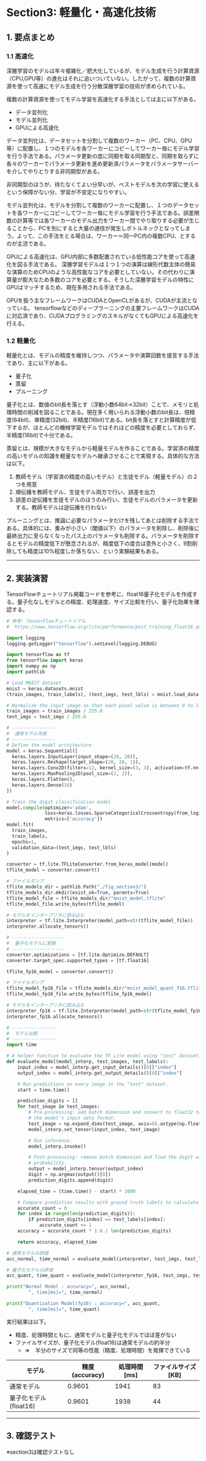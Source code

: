 # Section3: 軽量化・高速化技術

## 1. 要点まとめ

### 1.1 高速化

深層学習のモデルは年々複雑化／肥大化しているが、モデル生成を行う計算資源（CPU,GPU等）の進化はそれに追いついていない。したがって、複数の計算資源を使って高速にモデル生成を行う分散深層学習の技術が求められている。

複数の計算資源を使ってモデル学習を高速化する手法としては主に以下がある。

- データ並列化
- モデル並列化
- GPUによる高速化

データ並列化は、データセットを分割して複数のワーカー（PC、CPU、GPU等）に配置し、１つのモデルを各ワーカーにコピーしてワーカー毎にモデル学習を行う手法である。パラメータ更新の度に同期を取る同期型と、同期を取らずに各々のワーカーでパラメータ更新を進め更新済パラメータをパラメータサーバーを介してやりとりする非同期型がある。

非同期型のほうが、待たなくてよい分早いが、ベストモデルを次の学習に使えるという保障がない分、学習が不安定になりやすい。

モデル並列化は、モデルを分割して複数のワーカーに配置し、１つのデータセットを各ワーカーにコピーしてワーカー毎にモデル学習を行う手法である。誤差関数の計算等では各ワーカーのモデル出力をワーカー間でやり取りする必要が生じることから、PCを別にすると大量の通信が発生しボトルネックとなってしまう。よって、この手法をとる場合は、ワーカー＝同一PC内の複数CPU、とするのが主流である。

GPUによる高速化は、GPU内部に多数配置されている低性能コアを使って高速化を図る手法である。
深層学習モデルは１つ１つの演算は線形代数主体の簡易な演算のためCPUのような高性能なコアを必要としていない。その代わりに演算量が膨大なため多数のコアを必要とする。そうした深層学習モデルの特性にGPUはマッチするため、現在多用される手法である。

GPUを扱う主なフレームワークはCUDAとOpenCLがあるが、CUDAが主流となっている。
tensorflowなどのディープラーニングの主要フレームワークはCUDAに対応済であり、CUDAプログラミングのスキルがなくてもGPUによる高速化を行える。

<div style="page-break-before:always"></div>

### 1.2 軽量化

軽量化とは、モデルの精度を維持しつつ、パラメータや演算回数を提言する手法であり、主に以下がある。

- 量子化
- 蒸留
- プルーニング

量子化とは、数値のbit長を落とす（浮動小数64bit→32bit）ことで、メモリと処理時間の削減を図ることである。現在多く用いられる浮動小数のbit長は、倍精度(64bit)、単精度(32bit)、半精度(16bit)である。bit長を落とすと計算精度が低下するが、ほとんどの機械学習モデルではそれほどの精度を必要としておらず、半精度(16bit)で十分である。

蒸留とは、規模が大きなモデルから軽量モデルを作ることである。学習済の精度の高いモデルの知識を軽量なモデルへ継承させることで実現する。具体的な方法は以下。

1. 教師モデル（学習済の精度の高いモデル）と生徒モデル（軽量モデル）の２つを用意
2. 順伝播を教師モデル、生徒モデル両方で行い、誤差を出力
3. 誤差の逆伝播を生徒モデルのほうのみ行い、生徒モデルのパラメータを更新する。教師モデルは逆伝播を行わない

プルーニングとは、推論に必要なパラメータだけを残してあとは削除する手法である。具体的には、重みが小さい（閾値以下）のパラメータを削除し、削除後に最終出力に至らなくなったパス上のパラメータも削除する。パラメータを削除するとモデルの精度低下が懸念されるが、精度低下の度合は意外と小さく、9割削除しても精度は10%程度しか落ちない、という実験結果もある。


<div style="page-break-before:always"></div>

-----
## 2. 実装演習

TensorFlowチュートリアル掲載コードを参考に、float16量子化モデルを作成する。量子化なしモデルとの精度、処理速度、サイズ比較を行い、量子化効果を確認する。


``` python
# 参考: TensorFlowチュートリアル
#  https://www.tensorflow.org/lite/performance/post_training_float16_quant?hl=ja

import logging
logging.getLogger("tensorflow").setLevel(logging.DEBUG)

import tensorflow as tf
from tensorflow import keras
import numpy as np
import pathlib

# Load MNIST dataset
mnist = keras.datasets.mnist
(train_images, train_labels), (test_imgs, test_lbls) = mnist.load_data()

# Normalize the input image so that each pixel value is between 0 to 1.
train_images = train_images / 255.0
test_imgs = test_imgs / 255.0

# ----------------
#  通常モデル作成
# ----------------
# Define the model architecture
model = keras.Sequential([
  keras.layers.InputLayer(input_shape=(28, 28)),
  keras.layers.Reshape(target_shape=(28, 28, 1)),
  keras.layers.Conv2D(filters=12, kernel_size=(3, 3), activation=tf.nn.relu),
  keras.layers.MaxPooling2D(pool_size=(2, 2)),
  keras.layers.Flatten(),
  keras.layers.Dense(10)
])

# Train the digit classification model
model.compile(optimizer='adam',
              loss=keras.losses.SparseCategoricalCrossentropy(from_logits=True),
              metrics=['accuracy'])
model.fit(
  train_images,
  train_labels,
  epochs=1,
  validation_data=(test_imgs, test_lbls)
)

converter = tf.lite.TFLiteConverter.from_keras_model(model)
tflite_model = converter.convert()

# ファイルダンプ
tflite_models_dir = pathlib.Path("./fig_section3/")
tflite_models_dir.mkdir(exist_ok=True, parents=True)
tflite_model_file = tflite_models_dir/"mnist_model.tflite"
tflite_model_file.write_bytes(tflite_model)

# モデルをインタープリタに読み込む
interpreter = tf.lite.Interpreter(model_path=str(tflite_model_file))
interpreter.allocate_tensors()

# -------------------
#  量子化モデルに変換
# -------------------
converter.optimizations = [tf.lite.Optimize.DEFAULT]
converter.target_spec.supported_types = [tf.float16]

tflite_fp16_model = converter.convert()

# ファイルダンプ
tflite_model_fp16_file = tflite_models_dir/"mnist_model_quant_f16.tflite"
tflite_model_fp16_file.write_bytes(tflite_fp16_model)

# モデルをインタープリタに読み込む
interpreter_fp16 = tf.lite.Interpreter(model_path=str(tflite_model_fp16_file))
interpreter_fp16.allocate_tensors()

# ----------------
#  モデル比較
# ----------------
import time

# A helper function to evaluate the TF Lite model using "test" dataset.
def evaluate_model(model_interp, test_images, test_labels):
    input_index = model_interp.get_input_details()[0]["index"]
    output_index = model_interp.get_output_details()[0]["index"]

    # Run predictions on every image in the "test" dataset.
    start = time.time()

    prediction_digits = []
    for test_image in test_images:
        # Pre-processing: add batch dimension and convert to float32 to match with
        # the model's input data format.
        test_image = np.expand_dims(test_image, axis=0).astype(np.float32)
        model_interp.set_tensor(input_index, test_image)

        # Run inference.
        model_interp.invoke()

        # Post-processing: remove batch dimension and find the digit with highest
        # probability.
        output = model_interp.tensor(output_index)
        digit = np.argmax(output()[0])
        prediction_digits.append(digit)

    elapsed_time = (time.time() - start) * 1000

    # Compare prediction results with ground truth labels to calculate accuracy.
    accurate_count = 0
    for index in range(len(prediction_digits)):
        if prediction_digits[index] == test_labels[index]:
            accurate_count += 1
    accuracy = accurate_count * 1.0 / len(prediction_digits)

    return accuracy, elapsed_time

# 通常モデルの評価
acc_normal, time_normal = evaluate_model(interpreter, test_imgs, test_lbls)

# 量子化モデルの評価
acc_quant, time_quant = evaluate_model(interpreter_fp16, test_imgs, test_lbls)

print("Normal Model : accuracy=", acc_normal, 
        ", time[ms]=", time_normal)

print("Quantization Model(fp16) : accuracy=", acc_quant, 
        ", time[ms]=", time_quant)
``` 

<div style="page-break-before:always"></div>

実行結果は以下。

- 精度、処理時間ともに、通常モデルと量子化モデルでほぼ差がない
- ファイルサイズが、量子化モデル(float16)は通常モデルの約半分
  - ⇒　半分のサイズで同等の性能（精度、処理時間）を発揮できている

| モデル             | 精度(accuracy) | 処理時間[ms] | ファイルサイズ[KB] |
| --------------- | ------------ | -------- | ----------- |
| 通常モデル           | 0.9601       | 1941     | 83          |
| 量子化モデル(float16) | 0.9601       | 1938     | 44          |


<div style="page-break-before:always"></div>

-----
## 3. 確認テスト

※section3は確認テストなし
